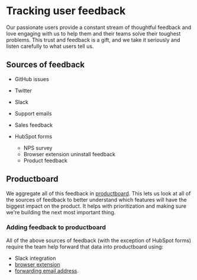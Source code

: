 # Tracking user feedback

Our passionate users provide a constant stream of thoughtful feedback and love engaging with us to help them and their teams solve their toughest problems. This trust and feedback is a gift, and we take it seriously and listen carefully to what users tell us.

## Sources of feedback

- GitHub issues
- Twitter
- Slack
- Support emails
- Sales feedback
- HubSpot forms

  - NPS survey
  - Browser extension uninstall feedback
  - Product feedback

## Productboard

We aggregate all of this feedback in [productboard](https://sourcegraph.productboard.com/). This lets us look at all of the sources of feedback to better understand which features will have the biggest impact on the product. It helps with prioritization and making sure we're building the next most important thing.

### Adding feedback to productboard

All of the above sources of feedback (with the exception of HubSpot forms) require the team help forward that data into productboard using:

- Slack integration
- [browser extension](https://chrome.google.com/webstore/detail/productboard-make-product/mlpbdkpkicfkhgagnoamdcimmhdkakni?hl=en)
- [forwarding email address](mailto:inbox-hkpsum5melnwcauyjvztbtsq@inbound.productboard.com).
